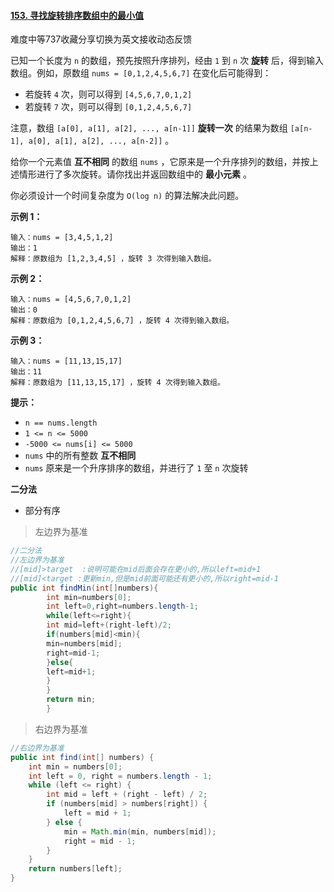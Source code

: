 #### [153. 寻找旋转排序数组中的最小值](https://leetcode-cn.com/problems/find-minimum-in-rotated-sorted-array/)

难度中等737收藏分享切换为英文接收动态反馈

已知一个长度为 `n` 的数组，预先按照升序排列，经由 `1` 到 `n` 次 **旋转** 后，得到输入数组。例如，原数组 `nums = [0,1,2,4,5,6,7]` 在变化后可能得到：

- 若旋转 `4` 次，则可以得到 `[4,5,6,7,0,1,2]`
- 若旋转 `7` 次，则可以得到 `[0,1,2,4,5,6,7]`

注意，数组 `[a[0], a[1], a[2], ..., a[n-1]]` **旋转一次** 的结果为数组 `[a[n-1], a[0], a[1], a[2], ..., a[n-2]]` 。

给你一个元素值 **互不相同** 的数组 `nums` ，它原来是一个升序排列的数组，并按上述情形进行了多次旋转。请你找出并返回数组中的 **最小元素** 。

你必须设计一个时间复杂度为 `O(log n)` 的算法解决此问题。

**示例 1：**

```
输入：nums = [3,4,5,1,2]
输出：1
解释：原数组为 [1,2,3,4,5] ，旋转 3 次得到输入数组。
```

**示例 2：**

```
输入：nums = [4,5,6,7,0,1,2]
输出：0
解释：原数组为 [0,1,2,4,5,6,7] ，旋转 4 次得到输入数组。
```

**示例 3：**

```
输入：nums = [11,13,15,17]
输出：11
解释：原数组为 [11,13,15,17] ，旋转 4 次得到输入数组。
```

**提示：**

- `n == nums.length`
- `1 <= n <= 5000`
- `-5000 <= nums[i] <= 5000`
- `nums` 中的所有整数 **互不相同**
- `nums` 原来是一个升序排序的数组，并进行了 `1` 至 `n` 次旋转

**二分法**

* 部分有序

> 左边界为基准

```java
//二分法
//左边界为基准
//[mid]>target  :说明可能在mid后面会存在更小的,所以left=mid+1
//[mid]<target :更新min,但是mid前面可能还有更小的,所以right=mid-1
public int findMin(int[]numbers){
        int min=numbers[0];
        int left=0,right=numbers.length-1;
        while(left<=right){
        int mid=left+(right-left)/2;
        if(numbers[mid]<min){
        min=numbers[mid];
        right=mid-1;
        }else{
        left=mid+1;
        }
        }
        return min;
        }
```

> 右边界为基准

```java
//右边界为基准
public int find(int[] numbers) {
    int min = numbers[0];
    int left = 0, right = numbers.length - 1;
    while (left <= right) {
        int mid = left + (right - left) / 2;
        if (numbers[mid] > numbers[right]) {
            left = mid + 1;
        } else {
            min = Math.min(min, numbers[mid]);
            right = mid - 1;
        }
    }
    return numbers[left];
}
```